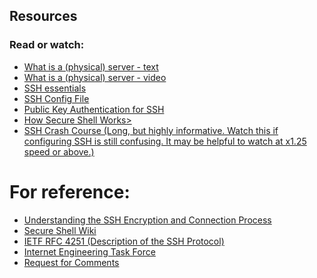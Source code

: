 ## Resources
### Read or watch:
* <a href= "https://en.wikipedia.org/wiki/Server_%28computing%29#Hardware_requirement">What is a (physical) server - text</a>
* <a href = "https://www.youtube.com/watch?v=B1ANfsDyjeA">What is a (physical) server - video</a>
* <a href = "https://www.digitalocean.com/community/tutorials/ssh-essentials-working-with-ssh-servers-clients-and-keys">SSH essentials</a>
* <a href="https://www.ssh.com/academy/ssh/config">SSH Config File<a/>
* <a href="https://www.ssh.com/academy/ssh/public-key-authentication">Public Key Authentication for SSH</a>
* <a href="https://www.youtube.com/watch?v=ORcvSkgdA58">How Secure Shell Works></a>
* <a href="https://www.youtube.com/watch?v=hQWRp-FdTpc">SSH Crash Course (Long, but highly informative. Watch this if configuring SSH is still confusing. It may be helpful to watch at x1.25 speed or above.)<a/>
# For reference:
* <a href="https://www.digitalocean.com/community/tutorials/understanding-the-ssh-encryption-and-connection-process">Understanding the SSH Encryption and Connection Process<a/>
* <a href="https://en.wikipedia.org/wiki/Secure_Shell">Secure Shell Wiki<a/>
* <a href="https://www.ietf.org/rfc/rfc4251.txt">IETF RFC 4251 (Description of the SSH Protocol)<a/>
* <a href="https://en.wikipedia.org/wiki/Internet_Engineering_Task_Force">Internet Engineering Task Force<a/>
* <a href="https://en.wikipedia.org/wiki/Request_for_Comments">Request for Comments</a>


